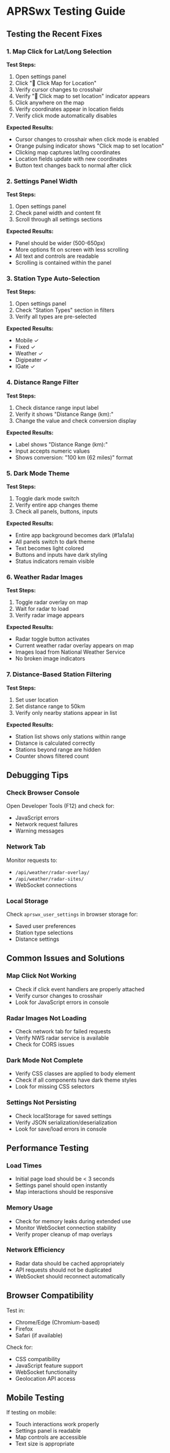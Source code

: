 # APRSwx Testing Guide

## Testing the Recent Fixes

### 1. Map Click for Lat/Long Selection
**Test Steps:**
1. Open settings panel
2. Click "📍 Click Map for Location"
3. Verify cursor changes to crosshair
4. Verify "🎯 Click map to set location" indicator appears
5. Click anywhere on the map
6. Verify coordinates appear in location fields
7. Verify click mode automatically disables

**Expected Results:**
- Cursor changes to crosshair when click mode is enabled
- Orange pulsing indicator shows "Click map to set location"
- Clicking map captures lat/lng coordinates
- Location fields update with new coordinates
- Button text changes back to normal after click

### 2. Settings Panel Width
**Test Steps:**
1. Open settings panel
2. Check panel width and content fit
3. Scroll through all settings sections

**Expected Results:**
- Panel should be wider (500-650px)
- More options fit on screen with less scrolling
- All text and controls are readable
- Scrolling is contained within the panel

### 3. Station Type Auto-Selection
**Test Steps:**
1. Open settings panel
2. Check "Station Types" section in filters
3. Verify all types are pre-selected

**Expected Results:**
- Mobile ✓
- Fixed ✓  
- Weather ✓
- Digipeater ✓
- IGate ✓

### 4. Distance Range Filter
**Test Steps:**
1. Check distance range input label
2. Verify it shows "Distance Range (km):"
3. Change the value and check conversion display

**Expected Results:**
- Label shows "Distance Range (km):"
- Input accepts numeric values
- Shows conversion: "100 km (62 miles)" format

### 5. Dark Mode Theme
**Test Steps:**
1. Toggle dark mode switch
2. Verify entire app changes theme
3. Check all panels, buttons, inputs

**Expected Results:**
- Entire app background becomes dark (#1a1a1a)
- All panels switch to dark theme
- Text becomes light colored
- Buttons and inputs have dark styling
- Status indicators remain visible

### 6. Weather Radar Images
**Test Steps:**
1. Toggle radar overlay on map
2. Wait for radar to load
3. Verify radar image appears

**Expected Results:**
- Radar toggle button activates
- Current weather radar overlay appears on map
- Images load from National Weather Service
- No broken image indicators

### 7. Distance-Based Station Filtering
**Test Steps:**
1. Set user location
2. Set distance range to 50km
3. Verify only nearby stations appear in list

**Expected Results:**
- Station list shows only stations within range
- Distance is calculated correctly
- Stations beyond range are hidden
- Counter shows filtered count

## Debugging Tips

### Check Browser Console
Open Developer Tools (F12) and check for:
- JavaScript errors
- Network request failures
- Warning messages

### Network Tab
Monitor requests to:
- `/api/weather/radar-overlay/`
- `/api/weather/radar-sites/`
- WebSocket connections

### Local Storage
Check `aprswx_user_settings` in browser storage for:
- Saved user preferences
- Station type selections
- Distance settings

## Common Issues and Solutions

### Map Click Not Working
- Check if click event handlers are properly attached
- Verify cursor changes to crosshair
- Look for JavaScript errors in console

### Radar Images Not Loading
- Check network tab for failed requests
- Verify NWS radar service is available
- Check for CORS issues

### Dark Mode Not Complete
- Verify CSS classes are applied to body element
- Check if all components have dark theme styles
- Look for missing CSS selectors

### Settings Not Persisting
- Check localStorage for saved settings
- Verify JSON serialization/deserialization
- Look for save/load errors in console

## Performance Testing

### Load Times
- Initial page load should be < 3 seconds
- Settings panel should open instantly
- Map interactions should be responsive

### Memory Usage
- Check for memory leaks during extended use
- Monitor WebSocket connection stability
- Verify proper cleanup of map overlays

### Network Efficiency
- Radar data should be cached appropriately
- API requests should not be duplicated
- WebSocket should reconnect automatically

## Browser Compatibility

Test in:
- Chrome/Edge (Chromium-based)
- Firefox
- Safari (if available)

Check for:
- CSS compatibility
- JavaScript feature support
- WebSocket functionality
- Geolocation API access

## Mobile Testing

If testing on mobile:
- Touch interactions work properly
- Settings panel is readable
- Map controls are accessible
- Text size is appropriate
